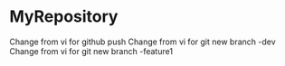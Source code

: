 # MyRepository
Change from vi for github push
Change from vi for git new branch -dev
Change from vi for git new branch -feature1
